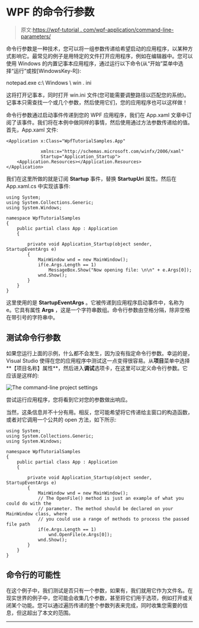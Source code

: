# WPF 的命令行参数

> 原文:[https://wpf-tutorial . com/wpf-application/command-line-parameters/](https://wpf-tutorial.com/wpf-application/command-line-parameters/)

命令行参数是一种技术，您可以将一组参数传递给希望启动的应用程序，以某种方式影响它。最常见的例子是用特定的文件打开应用程序，例如在编辑器中。您可以使用 Windows 的内置记事本应用程序，通过运行以下命令(从“开始”菜单中选择“运行”或按[WindowsKey-R]):

notepad.exe c:\ Windows \ win . ini

这将打开记事本，同时打开 win.ini 文件(您可能需要调整路径以匹配您的系统)。记事本只需查找一个或几个参数，然后使用它们，您的应用程序也可以这样做！

命令行参数通过启动事件传递到您的 WPF 应用程序，我们在 App.xaml 文章中订阅了该事件。我们将在本例中做同样的事情，然后使用通过方法参数传递给的值。首先，App.xaml 文件:

```
<Application x:Class="WpfTutorialSamples.App"

             xmlns:x="http://schemas.microsoft.com/winfx/2006/xaml"
			 Startup="Application_Startup">
    <Application.Resources></Application.Resources>
</Application>
```

我们在这里所做的就是订阅 **Startup** 事件，替换 **StartupUri** 属性。然后在 App.xaml.cs 中实现该事件:

<input type="hidden" name="IL_IN_ARTICLE">

```
using System;
using System.Collections.Generic;
using System.Windows;

namespace WpfTutorialSamples
{
	public partial class App : Application
	{

		private void Application_Startup(object sender, StartupEventArgs e)
		{
			MainWindow wnd = new MainWindow();
			if(e.Args.Length == 1)
				MessageBox.Show("Now opening file: \n\n" + e.Args[0]);
			wnd.Show();
		}
	}
}
```

这里使用的是 **StartupEventArgs** 。它被传递到应用程序启动事件中，名称为 e。它具有属性 **Args** ，这是一个字符串数组。命令行参数由空格分隔，除非空格在带引号的字符串中。

## 测试命令行参数

如果您运行上面的示例，什么都不会发生，因为没有指定命令行参数。幸运的是，Visual Studio 使得在您的应用程序中测试这一点变得很容易。从**项目**菜单中选择**【项目名称】属性**，然后进入**调试**选项卡，在这里可以定义命令行参数。它应该是这样的:

![](../Images/7b263d30a544c06aa0f51959bc2a592d.png "The command-line project settings")

尝试运行应用程序，您将看到它对您的参数做出响应。

当然，这条信息并不十分有用。相反，您可能希望将它传递给主窗口的构造函数，或者对它调用一个公共的 open 方法，如下所示:

```
using System;
using System.Collections.Generic;
using System.Windows;

namespace WpfTutorialSamples
{
	public partial class App : Application
	{

		private void Application_Startup(object sender, StartupEventArgs e)
		{
			MainWindow wnd = new MainWindow();
			// The OpenFile() method is just an example of what you could do with the
			// parameter. The method should be declared on your MainWindow class, where
			// you could use a range of methods to process the passed file path
			if(e.Args.Length == 1)
				wnd.OpenFile(e.Args[0]);
			wnd.Show();
		}
	}
}
```

## 命令行的可能性

在这个例子中，我们测试是否只有一个参数，如果有，我们就用它作为文件名。在现实世界的例子中，您可能会收集几个参数，甚至将它们用于选项，例如打开或关闭某个功能。您可以通过遍历传递的整个参数列表来完成，同时收集您需要的信息，但这超出了本文的范围。

* * *